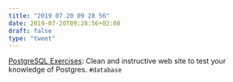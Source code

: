 ```yaml
---
title: "2019 07 20 09 28 56"
date: 2019-07-20T09:28:56+02:00
draft: false
type: "tweet"
---
```

[PostgreSQL Exercises](https://pgexercises.com): Clean and instructive web site to test your knowledge of Postgres. `#database`

